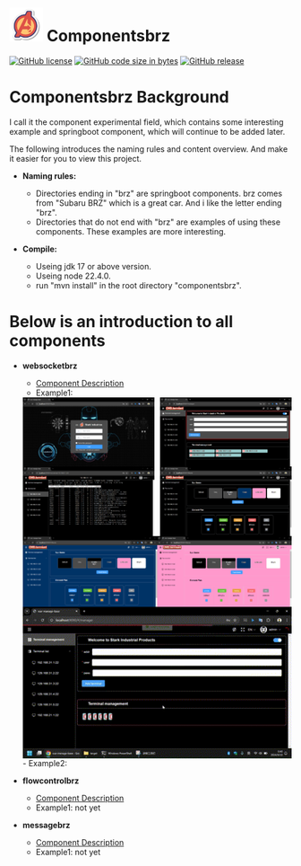 # <img src="https://github.com/bbcdabao/componentsbrz/blob/develop/docs/images/logo.svg" alt="A" width="60" height="60" title="Componentsbrz" >    Componentsbrz</img>

[![GitHub license](https://img.shields.io/github/license/bbcdabao/componentsbrz.svg)](https://github.com/bbcdabao/componentsbrz/blob/main/LICENSE)
[![GitHub code size in bytes](https://img.shields.io/github/languages/code-size/bbcdabao/componentsbrz.svg)](https://github.com/bbcdabao/componentsbrz)
[![GitHub release](https://img.shields.io/github/release/bbcdabao/componentsbrz.svg)](https://github.com/bbcdabao/componentsbrz/releases)

# Componentsbrz Background

I call it the component experimental field, which contains some interesting example and springboot component, which will continue to be added later.

The following introduces the naming rules and content overview. And make it easier for you to view this project.

- __Naming rules:__<br>
  - Directories ending in "brz" are springboot components. brz comes from "Subaru BRZ" which is a great car. And i like the letter ending "brz".<br>
  - Directories that do not end with "brz" are examples of using these components. These examples are more interesting.<br>

- __Compile:__<br>
  - Useing jdk 17 or above version.
  - Useing node 22.4.0.
  - run "mvn install" in the root directory "componentsbrz".

# Below is an introduction to all components

- __websocketbrz__<br>
  - [Component Description](./websocketbrz/README.md)
  - Example1:<br>
  <div style="display: flex; justify-content: space-between;">
    <img src="./docs/images/terminalhub-0.png" alt="" style="width: 49%;" />
    <img src="./docs/images/terminalhub-1.png" alt="" style="width: 49%;" />
  </div>
  <div style="display: flex; justify-content: space-between;">
    <img src="./docs/images/terminalhub-2.png" alt="" style="width: 49%;" />
    <img src="./docs/images/terminalhub-3.png" alt="" style="width: 49%;" />
  </div>
  <div style="display: flex; justify-content: space-between;">
    <img src="./docs/images/terminalhub-4.png" alt="" style="width: 50%;" />
    <img src="./docs/images/terminalhub-5.png" alt="" style="width: 50%;" />
  </div>
  <div style="display: flex; justify-content: space-between;">
    <img src="https://github.com/bbcdabao/componentsbrz/blob/develop/docs/images/terminalhubf-act.gif" alt="" width="100%"/>
  </div>
  - Example2:<br>
  
- __flowcontrolbrz__<br>
  - [Component Description](./flowcontrolbrz/README.md)
  - Example1: not yet<br>

- __messagebrz__<br>
  - [Component Description](./messagebrz/README.md)
  - Example1: not yet<br>
  
